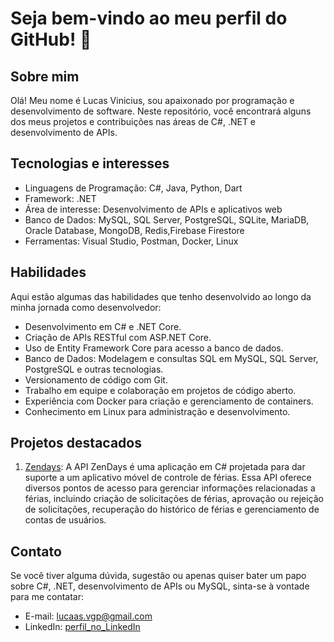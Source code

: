 # Seja bem-vindo ao meu perfil do GitHub! 👋

## Sobre mim

Olá! Meu nome é Lucas Vinicius, sou apaixonado por programação e desenvolvimento de software. Neste repositório, você encontrará alguns dos meus projetos e contribuições nas áreas de C#, .NET e desenvolvimento de APIs.

## Tecnologias e interesses

- Linguagens de Programação: C#, Java, Python, Dart
- Framework: .NET
- Área de interesse: Desenvolvimento de APIs e aplicativos web
- Banco de Dados: MySQL, SQL Server, PostgreSQL, SQLite, MariaDB, Oracle Database, MongoDB, Redis,Firebase Firestore
- Ferramentas: Visual Studio, Postman, Docker, Linux

## Habilidades


Aqui estão algumas das habilidades que tenho desenvolvido ao longo da minha jornada como desenvolvedor:

- Desenvolvimento em C# e .NET Core.
- Criação de APIs RESTful com ASP.NET Core.
- Uso de Entity Framework Core para acesso a banco de dados.
- Banco de Dados: Modelagem e consultas SQL em MySQL, SQL Server, PostgreSQL e outras tecnologias.
- Versionamento de código com Git.
- Trabalho em equipe e colaboração em projetos de código aberto.
- Experiência com Docker para criação e gerenciamento de containers.
- Conhecimento em Linux para administração e desenvolvimento.

## Projetos destacados

1. [Zendays](https://github.com/MatheusMadrid473/Zendays): A API ZenDays é uma aplicação em C# projetada para dar suporte a um aplicativo móvel de controle de férias. Essa API oferece diversos pontos de acesso para gerenciar informações relacionadas a férias, incluindo criação de solicitações de férias, aprovação ou rejeição de solicitações, recuperação do histórico de férias e gerenciamento de contas de usuários.

## Contato

Se você tiver alguma dúvida, sugestão ou apenas quiser bater um papo sobre C#, .NET, desenvolvimento de APIs ou MySQL, sinta-se à vontade para me contatar:
- E-mail: lucaas.vgp@gmail.com
- LinkedIn: [perfil_no_LinkedIn](https://www.linkedin.com/in/lucas-v-b12410286/)
